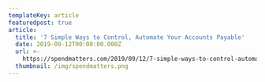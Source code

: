 ```yaml
---
templateKey: article
featuredpost: true
article:
  title: '7 Simple Ways to Control, Automate Your Accounts Payable'
  date: 2019-09-12T00:00:00.000Z
  url: >-
    https://spendmatters.com/2019/09/12/7-simple-ways-to-control-automate-your-accounts-payable/
  thumbnail: /img/spendmatters.png
---
```


